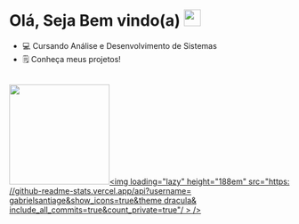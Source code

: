 # Olá, Seja Bem vindo(a) <img src="https://media2.giphy.com/media/v1.Y2lkPTc5MGI3NjExYm8zMnJ0YXlpcmhnbXQ2Y3lyOXNtcnRpMndhOHY0dDg0NWNjZWVoZyZlcD12MV9pbnRlcm5hbF9naWZfYnlfaWQmY3Q9cw/xUPGcfEAZhlZXCZrbi/giphy.gif" width="30px">

- 💻 Cursando Análise e Desenvolvimento de Sistemas
- 🗒️ Conheça meus projetos!

<br>
<div>
<a href="https://github.com/gabrielsantiag0">
<img loading="lazy" height="180em" src="https://github-readme-stats.vercel.app/api/top-langs/?username=gabrielsantiag0&layout=compact&langs_count=7&theme=dracula"

<img loading="lazy" height="188em" src="https: //github-readme-stats.vercel.app/api?username= gabrielsantiage&show_icons=true&theme dracula& include_all_commits=true&count_private=true"/ >
/>



<br>
